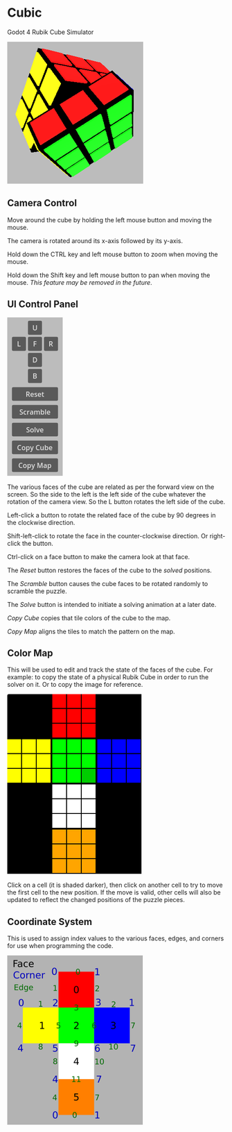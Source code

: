 # Cubic
Godot 4 Rubik Cube Simulator

![Cube](media/cube1.png)

## Camera Control

Move around the cube by holding the left mouse button and moving the mouse.

The camera is rotated around its x-axis followed by its y-axis.

Hold down the CTRL key and left mouse button to zoom when moving the mouse.

Hold down the Shift key and left mouse button to pan when moving the mouse. *This feature may be removed in the future*.

## UI Control Panel

![Control Panel](media/control-panel.png)

The various faces of the cube are related as per the forward view on the screen. So the side to the left is the left side of the cube whatever the rotation of the camera view. So the L button rotates the left side of the cube.

Left-click a button to rotate the related face of the cube by 90 degrees in the clockwise direction.

Shift-left-click to rotate the face in the counter-clockwise direction. Or right-click the button.

Ctrl-click on a face button to make the camera look at that face.

The *Reset* button restores the faces of the cube to the *solved* positions.

The *Scramble* button causes the cube faces to be rotated randomly to scramble the puzzle.

The *Solve* button is intended to initiate a solving animation at a later date.

*Copy Cube* copies that tile colors of the cube to the map.

*Copy Map* aligns the tiles to match the pattern on the map.

## Color Map

This will be used to edit and track the state of the faces of the cube. For example: to copy the state of a physical Rubik Cube in order to run the solver on it. Or to copy the image for reference.

![Color Map](media/color-map.png)

Click on a cell (it is shaded darker), then click on another cell to try to move the first cell to the new position. If the move is valid, other cells will also be updated to reflect the changed positions of the puzzle pieces.

## Coordinate System

This is used to assign index values to the various faces, edges, and corners for use when programming the code.

![coordinates](media/coordinates.png)
